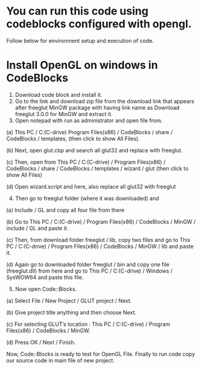# You can run this code using **codeblocks** configured with **opengl**.
  Follow below for environment setup and execution of code.

# Install OpenGL on windows in CodeBlocks

1. Download code block and install it.
2. Go to the link and download zip file from the download link that appears after freeglut
   MinGW package with having link name as Download freeglut 3.0.0 for MinGW and extract
   it.
3. Open notepad with run as administrator and open file from.

  (a) This PC / C:(C-drive) Program Files(x86) / CodeBlocks / share / CodeBlocks / templates, (then click to show All Files).
  
  (b) Next, open glut.cbp and search all glut32 and replace with freeglut.
  
  (c) Then, open from This PC / C:(C-drive) / Program Files(x86) / CodeBlocks / share /
      CodeBlocks / templates / wizard / glut (then click to show All Files)
  
  (d) Open wizard.script and here, also replace all glut32 with freeglut
  
4. Then go to freeglut folder (where it was downloaded) and

(a) Include / GL and copy all four file from there

(b) Go to This PC / C:(C-drive) / Program Files(x86) / CodeBlocks / MinGW / include
/ GL and paste it.

(c) Then, from download folder freeglut / lib, copy two files and go to This PC / C:(C-drive)
/ Program Files(x86) / CodeBlocks / MinGW / lib and paste it.

(d) Again go to downloaded folder freeglut / bin and copy one file (freeglut.dll) from here
and go to This PC / C:(C-drive) / Windows / SysWOW64 and paste this file.

5. Now open Code::Blocks.

(a) Select File / New Project / GLUT project / Next.

(b) Give project title anything and then choose Next.

(c) For selecting GLUT’s location : This PC / C:(C-drive) / Program Files(x86) / CodeBlocks / MinGW.

(d) Press OK / Next / Finish.

Now, Code::Blocks is ready to test for OpenGL File.
Finally to run code copy our source code in main file of new project.
